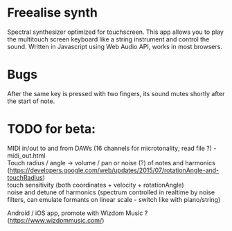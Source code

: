 # Freealise synth
Spectral synthesizer optimized for touchscreen.
This app allows you to play the multitouch screen keyboard like a string instrument and control the sound.
Written in Javascript using Web Audio API, works in most browsers.

# Bugs
After the same key is pressed with two fingers, its sound mutes shortly after the start of note.

# TODO for beta:
MIDI in/out to and from DAWs (16 channels for microtonality; read file ?) - midi_out.html<br/>
Touch radius / angle -> volume / pan or noise (?) of notes and harmonics (https://developers.google.com/web/updates/2015/07/rotationAngle-and-touchRadius) <br/>
touch sensitivity (both coordinates + velocity + rotationAngle)<br/>
noise and detune of harmonics (spectrum controlled in realtime by noise filters, can emulate formants on linear scale - switch like with piano/string)<br/>

Android / iOS app, promote with Wizdom Music ? (https://www.wizdommusic.com/)
